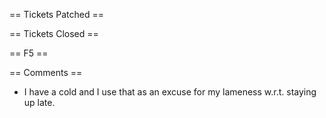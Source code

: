 == Tickets Patched ==

== Tickets Closed ==

== F5 ==

== Comments ==
 * I have a cold and I use that as an excuse for my lameness w.r.t. staying up late.

